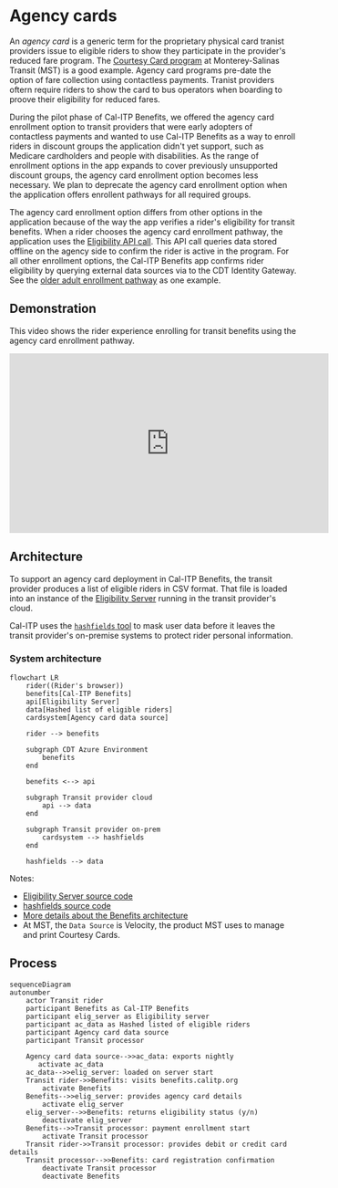 # Agency cards

An _agency card_ is a generic term for the proprietary physical card tranist providers issue to eligible riders to show they participate in the provider's reduced fare program. The [Courtesy Card program](https://mst.org/riders-guide/how-to-ride/courtesy-card/) at Monterey-Salinas Transit (MST) is a good example. Agency card programs pre-date the option of fare collection using contactless payments. Tranist providers oftern require riders to show the card to bus operators when boarding to proove their eligibility for reduced fares.

During the pilot phase of Cal-ITP Benefits, we offered the agency card enrollment option to transit providers that were early adopters of contactless payments and wanted to use Cal-ITP Benefits as a way to enroll riders in discount groups the application didn't yet support, such as Medicare cardholders and people with disabilities. As the range of enrollment options in the app expands to cover previously unsupported discount groups, the agency card enrollment option becomes less necessary. We plan to deprecate the agency card enrollment option when the application offers enrollent pathways for all required groups.

The agency card enrollment option differs from other options in the application because of the way the app verifies a rider's eligibility for transit benefits. When a rider chooses the agency card enrollment pathway, the application uses the [Eligibility API call](https://docs.calitp.org/eligibility-api/specification/). This API call queries data stored offline on the agency side to confirm the rider is active in the program. For all other enrollment options, the Cal-ITP Benefits app confirms rider eligibility by querying external data sources via to the CDT Identity Gateway. See the [older adult enrollment pathway](https://docs.calitp.org/benefits/enrollment-pathways/older-adults/) as one example.

## Demonstration

This video shows the rider experience enrolling for transit benefits using the agency card enrollment pathway.

<iframe width="560" height="315" src="https://www.youtube-nocookie.com/embed/_iOb19cLg30?si=G-4-CiNd88_vp0dj&amp;controls=0" title="YouTube video player" frameborder="0" allow="accelerometer; autoplay; clipboard-write; encrypted-media; gyroscope; picture-in-picture; web-share" allowfullscreen></iframe>

## Architecture

To support an agency card deployment in Cal-ITP Benefits, the transit provider produces a list of eligible riders in CSV format. That file is loaded into an instance of the [Eligibility Server](https://docs.calitp.org/eligibility-server/) running in the transit provider's cloud.

Cal-ITP uses the [`hashfields` tool](https://docs.calitp.org/hashfields) to mask user data before it leaves the transit provider's on-premise systems to protect rider personal information.

### System architecture

```mermaid
flowchart LR
    rider((Rider's browser))
    benefits[Cal-ITP Benefits]
    api[Eligibility Server]
    data[Hashed list of eligible riders]
    cardsystem[Agency card data source]

    rider --> benefits

    subgraph CDT Azure Environment
        benefits
    end

    benefits <--> api

    subgraph Transit provider cloud
        api --> data
    end

    subgraph Transit provider on-prem
        cardsystem --> hashfields
    end

    hashfields --> data
```

Notes:

- [Eligibility Server source code](https://github.com/cal-itp/eligibility-server)
- [hashfields source code](https://github.com/cal-itp/hashfields)
- [More details about the Benefits architecture](../../deployment/infrastructure/#architecture)
- At MST, the `Data Source` is Velocity, the product MST uses to manage and print Courtesy Cards.

## Process

```mermaid
sequenceDiagram
autonumber
    actor Transit rider
    participant Benefits as Cal-ITP Benefits
    participant elig_server as Eligibility server
    participant ac_data as Hashed listed of eligible riders
    participant Agency card data source
    participant Transit processor

    Agency card data source-->>ac_data: exports nightly
       activate ac_data
    ac_data-->>elig_server: loaded on server start
    Transit rider->>Benefits: visits benefits.calitp.org
        activate Benefits
    Benefits-->>elig_server: provides agency card details
        activate elig_server
    elig_server-->>Benefits: returns eligibility status (y/n)
        deactivate elig_server
    Benefits-->>Transit processor: payment enrollment start
        activate Transit processor
    Transit rider->>Transit processor: provides debit or credit card details
    Transit processor-->>Benefits: card registration confirmation
        deactivate Transit processor
        deactivate Benefits
```
